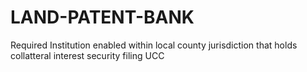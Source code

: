 # LAND-PATENT-BANK
Required Institution enabled within local county jurisdiction that holds collatteral interest security filing UCC
